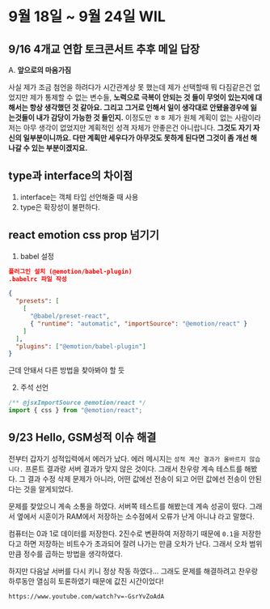 # 9월 18일 ~ 9월 24일 WIL

## 9/16 4개교 연합 토크콘서트 추후 메일 답장

A. **앞으로의 마음가짐**

사실 제가 조금 첨언을 하려다가 시간관계상 못 했는데 제가 선택할때 뭐 다짐같은건 없었지만 제가 통제할 수 없는 변수들, **노력으로 극복이 안되는 것 들이 무엇이 있는지에 대해서는 항상 생각했던 것 같아요. 그리고 그거로 인해서 일이 생각대로 안됐을경우에 잃는것들이 내가 감당이 가능한 것 들인지.** 이정도만 ㅎㅎ 제가 원체 계획이 없는 사람이라 저는 아무 생각이 없었지만 계획적인 성격 자체가 안좋은건 아니랍니다. **그것도 자기 자신의 일부분이니까요. 다만 계획만 세우다가 아무것도 못하게 된다면 그것이 좀 개선 해 나갈 수 있는 부분이겠지요.**

## type과 interface의 차이점

1. interface는 객체 타입 선언해줄 때 사용
2. type은 확장성이 불편하다.

## react emotion css prop 넘기기

1. babel 설정

```json
플러그인 설치 (@emotion/babel-plugin)
.babelrc 파일 작성

{
  "presets": [
    [
      "@babel/preset-react",
      { "runtime": "automatic", "importSource": "@emotion/react" }
    ]
  ],
  "plugins": ["@emotion/babel-plugin"]
}

```

근데 안돼서 다른 방법을 찾아봐야 할 듯

2. 주석 선언

```js
/** @jsxImportSource @emotion/react */
import { css } from "@emotion/react";
```

## 9/23 Hello, GSM성적 이슈 해결

전부터 갑자기 성적입력에서 에러가 났다. 에러 메시지는 `성적 계산 결과가 올바르지 않습니다.` 프론트 결과랑 서버 결과가 맞지 않은 것이다. 그래서 찬우랑 계속 테스트를 해봤다. 그 결과 수정 삭제 문제가 아니라, 어떤 값에선 전송이 되고 어떤 값에선 전송이 안된다는 것을 알게되었다.

문제를 찾았으니 계속 소통을 하였다. 서버쪽 테스트를 해봤는데 계속 성공이 떴다. 그래서 옆에서 시훈이가 RAM에서 저장하는 소수점에서 오류가 난게 아니냐 라고 말했다.

컴퓨터는 0과 1로 데이터를 저장한다. 2진수로 변환하여 저장하기 때문에 `0.1`을 저장한다고 하면 저장하는 비트수가 초과되어 잘려 나가는 만큼 오차가 난다. 그래서 오차 범위 만큼 정수를 곱하는 방법을 생각하였다.

하지만 다음날 서버를 다시 키니 정상 작동 하였다... 그래도 문제를 해결하려고 찬우랑 하루동안 열심히 토론하였기 때문에 값진 시간이었다!

```
https://www.youtube.com/watch?v=-GsrYvZoAdA
```
